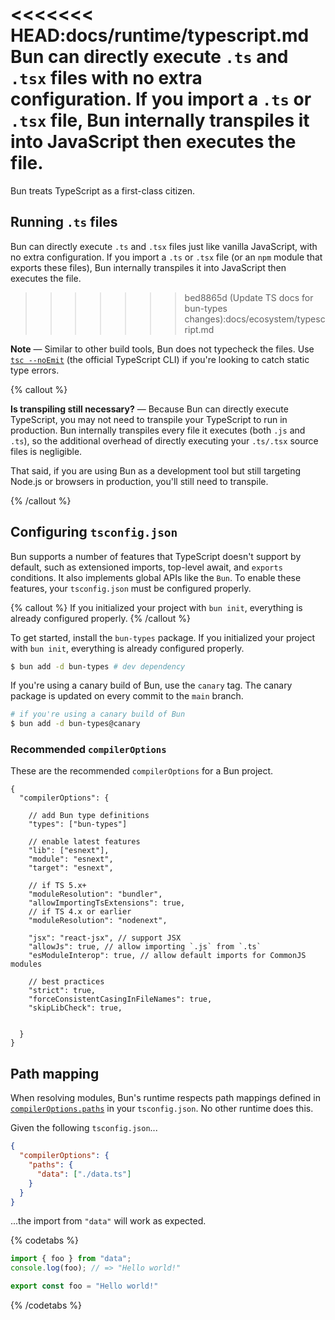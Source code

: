 <<<<<<< HEAD:docs/runtime/typescript.md
Bun can directly execute `.ts` and `.tsx` files with no extra configuration. If you import a `.ts` or `.tsx` file, Bun internally transpiles it into JavaScript then executes the file.
=======
Bun treats TypeScript as a first-class citizen.

## Running `.ts` files

Bun can directly execute `.ts` and `.tsx` files just like vanilla JavaScript, with no extra configuration. If you import a `.ts` or `.tsx` file (or an `npm` module that exports these files), Bun internally transpiles it into JavaScript then executes the file.

> > > > > > > bed8865d (Update TS docs for bun-types changes):docs/ecosystem/typescript.md

**Note** — Similar to other build tools, Bun does not typecheck the files. Use [`tsc --noEmit`](https://www.typescriptlang.org/docs/handbook/compiler-options.html) (the official TypeScript CLI) if you're looking to catch static type errors.

{% callout %}

**Is transpiling still necessary?** — Because Bun can directly execute TypeScript, you may not need to transpile your TypeScript to run in production. Bun internally transpiles every file it executes (both `.js` and `.ts`), so the additional overhead of directly executing your `.ts/.tsx` source files is negligible.

That said, if you are using Bun as a development tool but still targeting Node.js or browsers in production, you'll still need to transpile.

{% /callout %}

## Configuring `tsconfig.json`

Bun supports a number of features that TypeScript doesn't support by default, such as extensioned imports, top-level await, and `exports` conditions. It also implements global APIs like the `Bun`. To enable these features, your `tsconfig.json` must be configured properly.

{% callout %}
If you initialized your project with `bun init`, everything is already configured properly.
{% /callout %}

To get started, install the `bun-types` package. If you initialized your project with `bun init`, everything is already configured properly.

```sh
$ bun add -d bun-types # dev dependency
```

If you're using a canary build of Bun, use the `canary` tag. The canary package is updated on every commit to the `main` branch.

```sh
# if you're using a canary build of Bun
$ bun add -d bun-types@canary
```

<!-- ### Quick setup

{% callout %}

**Note** — This approach requires TypeScript 5.0 or later!

{% /callout %}

Add the following to your `tsconfig.json`.

```json-diff
  {
+   "extends": ["bun-types"]
    // other options...
  }
```

{% callout %}
**Note** — The `"extends"` field in your `tsconfig.json` can accept an array of values. If you're already using `"extends"`, just add `"bun-types"` to the array.
{% /callout %}

That's it! You should be able to use Bun's full feature set without seeing any TypeScript compiler errors.

### Manual setup -->

### Recommended `compilerOptions`

These are the recommended `compilerOptions` for a Bun project.

```jsonc
{
  "compilerOptions": {

    // add Bun type definitions
    "types": ["bun-types"]
    
    // enable latest features
    "lib": ["esnext"],
    "module": "esnext",
    "target": "esnext",

    // if TS 5.x+
    "moduleResolution": "bundler",
    "allowImportingTsExtensions": true,
    // if TS 4.x or earlier
    "moduleResolution": "nodenext",

    "jsx": "react-jsx", // support JSX
    "allowJs": true, // allow importing `.js` from `.ts`
    "esModuleInterop": true, // allow default imports for CommonJS modules

    // best practices
    "strict": true,
    "forceConsistentCasingInFileNames": true,
    "skipLibCheck": true,

    
  }
}
```

## Path mapping

When resolving modules, Bun's runtime respects path mappings defined in [`compilerOptions.paths`](https://www.typescriptlang.org/tsconfig#paths) in your `tsconfig.json`. No other runtime does this.

Given the following `tsconfig.json`...

```json
{
  "compilerOptions": {
    "paths": {
      "data": ["./data.ts"]
    }
  }
}
```

...the import from `"data"` will work as expected.

{% codetabs %}

```ts#index.ts
import { foo } from "data";
console.log(foo); // => "Hello world!"
```

```ts#data.ts
export const foo = "Hello world!"
```

{% /codetabs %}

